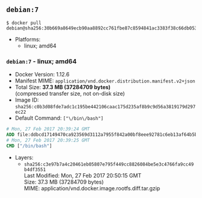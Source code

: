 ## `debian:7`

```console
$ docker pull debian@sha256:30b669a8649ecb90aa8892cc761fbe87c8594841ac3383f38c66db053854e41b
```

-	Platforms:
	-	linux; amd64

### `debian:7` - linux; amd64

-	Docker Version: 1.12.6
-	Manifest MIME: `application/vnd.docker.distribution.manifest.v2+json`
-	Total Size: **37.3 MB (37284709 bytes)**  
	(compressed transfer size, not on-disk size)
-	Image ID: `sha256:c0b3d08fde7adc1c195be442106caac175d235af8b9c9d56a3819179d297ec22`
-	Default Command: `["\/bin\/bash"]`

```dockerfile
# Mon, 27 Feb 2017 20:39:24 GMT
ADD file:ddbcd17149470ca923569d3112a7955f842a00bf8eee92781c6eb13af64b5b82 in / 
# Mon, 27 Feb 2017 20:39:25 GMT
CMD ["/bin/bash"]
```

-	Layers:
	-	`sha256:c3e97b7a4c20461eb05807e795f449cc8826084be5e3c4766fa9cc49b4df3551`  
		Last Modified: Mon, 27 Feb 2017 20:50:15 GMT  
		Size: 37.3 MB (37284709 bytes)  
		MIME: application/vnd.docker.image.rootfs.diff.tar.gzip
